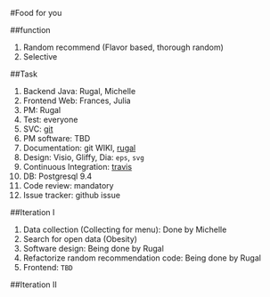 #Food for you


##function
1. Random recommend (Flavor based, thorough random)
2. Selective


##Task
1. Backend Java: Rugal, Michelle
2. Frontend Web: Frances, Julia
3. PM: Rugal
4. Test: everyone
5. SVC: [git](github.com)
6. PM software: TBD
7. Documentation: git WIKI, [rugal](rugal.ga)
8. Design: Visio, Gliffy, Dia: `eps`, `svg`
8. Continuous Integration: [travis](https://travis-ci.org/)
9. DB: Postgresql 9.4
10. Code review: mandatory
11. Issue tracker: github issue


##Iteration I
1. Data collection (Collecting for menu): Done by Michelle
2. Search for open data (Obesity)
3. Software design: Being done by Rugal
3. Refactorize random recommendation code: Being done by Rugal
4. Frontend: `TBD`



##Iteration II
